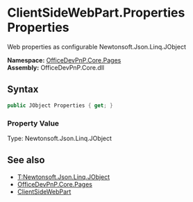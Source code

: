 # ClientSideWebPart.Properties Properties
 Web properties as configurable Newtonsoft.Json.Linq.JObject  

**Namespace:** [OfficeDevPnP.Core.Pages](OfficeDevPnP.Core.Pages.md)  
**Assembly:** OfficeDevPnP.Core.dll  
## Syntax
```C#
public JObject Properties { get; }
```

### Property Value
Type: Newtonsoft.Json.Linq.JObject  

## See also
- [T:Newtonsoft.Json.Linq.JObject](T:Newtonsoft.Json.Linq.JObject.md)
- [OfficeDevPnP.Core.Pages](OfficeDevPnP.Core.Pages.md)
- [ClientSideWebPart](OfficeDevPnP.Core.Pages.ClientSideWebPart.md) 
